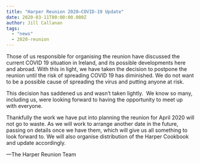 ```yaml
---
title: "Harper Reunion 2020—COVID-19 Update"
date: 2020-03-11T00:00:00.000Z
author: Jill Callanan
tags:
  - "news"
  - 2020-reunion
---
```


Those of us responsible for organising the reunion have discussed the current COVID 19 situation in Ireland, and its possible developments here and abroad. With this in light, we have taken the decision to postpone the reunion until the risk of spreading COVID 19 has diminished. We do not want to be a possible cause of spreading the virus and putting anyone at risk.

This decision has saddened us and wasn’t taken lightly.  We know so many, including us, were looking forward to having the opportunity to meet up with everyone.

Thankfully the work we have put into planning the reunion for April 2020 will not go to waste. As we will work to arrange another date in the future, passing on details once we have them, which will give us all something to look forward to. We will also organise distribution of the Harper Cookbook and update accordingly.

—The Harper Reunion Team
